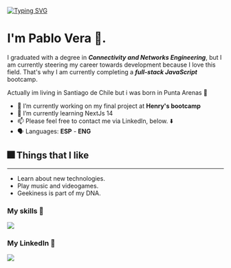 [![Typing SVG](https://readme-typing-svg.demolab.com?font=Fira+Code&pause=1000&color=3D34B2&background=FFFFFF00&random=false&width=522&lines=Hi++there++Topabli++here++%F0%9F%A7%91%F0%9F%8F%BB%E2%80%8D%F0%9F%92%BB)](https://git.io/typing-svg)


<!--
**Topabli2/Topabli2** is a ✨ _special_ ✨ repository because its `README.md` (this file) appears on your GitHub profile.

Here are some ideas to get you started:

- 🔭 I’m currently working on ...
- 🌱 I’m currently learning ...
- 👯 I’m looking to collaborate on ...
- 🤔 I’m looking for help with ...
- 💬 Ask me about ...
- 📫 How to reach me: ...
- 😄 Pronouns: ...
- ⚡ Fun fact: ...
-->
# I'm Pablo Vera 👋. 
I graduated with a degree in ***Connectivity and Networks Engineering***,
but I am currently steering my career towards development because I love this field. 
That's why I am currently completing a ***full-stack JavaScript*** bootcamp.

Actually im living in Santiago de Chile but i was born in Punta Arenas 🐧

- 🔭 I’m currently working on my final project at **Henry's bootcamp**
- 🌱 I’m currently learning NextJs 14 
- 📫 Please feel free to contact me via LinkedIn, below. ⬇️
- 🗣️ Languages: **ESP** - **ENG**
  
## 🎆 Things that I like
----------------------------------
- Learn about new technologies.
- Play music and videogames.
- Geekiness is part of my DNA.

### My skills 🤹
<p>
  <a href="https://skillicons.dev">
    <img src="https://skillicons.dev/icons?i=git,html,css,js,react,redux,vercel,nextjs,nodejs,sequelize,prisma,supabase,postgres,aws,linux" />
  </a>
</p>

### My LinkedIn 📲
<p>
  <a href="https://www.linkedin.com/in/pablo-vera-744676161/">
    <img src="https://skillicons.dev/icons?i=linkedin" />
  </a>
</p>
